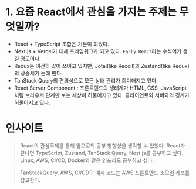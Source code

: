 # 1. 요즘 React에서 관심을 가지는 주제는 무엇일까?

- React + TypeScript 조합은 기본이 되었다.
- Next.js + Vercel가 대세 프레임워크가 되고 있다. `Early React`라는 수식어가 생길 정도이다.
- Redux는 여전히 많이 쓰이고 있지만, Jotai(like Recoil)과 Zustand(like Redux)의 상승세가 눈에 띤다. 
- TanStack Query의 편의성으로 모든 상태 관리가 희미해지고 있다.
- React Server Component : 프론트엔드의 생태계가 HTML, CSS, JavaScript처럼 브라우저 단계만 보는 세상이 허물어지고 있다. 클라이언트와 서버와의 경계가 허물어지고 있다.

# 인사이트
> React의 관심주제를 통해 앞으로의 공부 방향성을 생각할 수 있었다. React가 끝나면 TypeScript, Zustand, TanStack Query, Nest.js를 공부하고 싶다. Linux, AWS, CI/CD, Docker와 같은 인프라도 공부하고 싶다.

> TanStackQuery, AWS, CI/CD의 예제 코드는 AWS 프론트엔드 소모임 레포를 참고한다.
